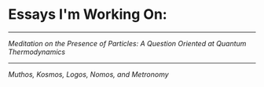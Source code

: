 # Essays I'm Working On:
___
*Meditation on the Presence of Particles: A Question Oriented at Quantum Thermodynamics*
___
*Muthos, Kosmos, Logos, Nomos, and Metronomy*